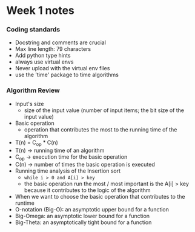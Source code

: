 # Week 1 notes
### Coding standards
- Docstring and comments are crucial
- Max line length: 79 characters
- Add python type hints
- always use virtual envs
- Never upload with the virtual env files
- use the 'time' package to time algorithms
### Algorithm Review
- Input's size
    - size of the input value (number of input items; the bit size of the input value)
- Basic operation
    - operation that contributes the most to the running time of the algorithm
- T(n) = C<sub>op</sub> * C(n)
- T(n) -> running time of an algorithm
- C<sub>op</sub> -> execution time for the basic operation
- C(n) -> number of times the basic operation is executed
- Running time analysis of the Insertion sort
    - `while i > 0 and A[i] > key`
    - the basic operation run the most / most important is the A[i] > key because it contributes to the logic of the algorithm
- When we want to choose the basic operation that contributes to the runtime
- O-notation (Big-O): an asymptotic upper bound for a function
- Big-Omega: an asymptotic lower bound for a function
- Big-Theta: an asymptotically tight bound for a function

